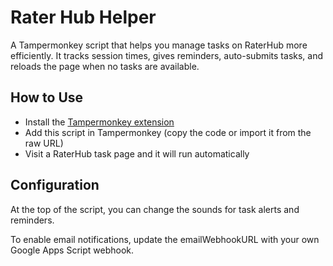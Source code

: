 # Rater Hub Helper

A Tampermonkey script that helps you manage tasks on RaterHub more efficiently. 
It tracks session times, gives reminders, auto-submits tasks, and reloads the page when no tasks are available.

## How to Use

- Install the [Tampermonkey extension](https://www.tampermonkey.net/)
- Add this script in Tampermonkey (copy the code or import it from the raw URL)
- Visit a RaterHub task page and it will run automatically

## Configuration

At the top of the script, you can change the sounds for task alerts and reminders.

To enable email notifications, update the emailWebhookURL with your own Google Apps Script webhook.
